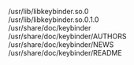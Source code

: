 /usr/lib/libkeybinder.so.0  
/usr/lib/libkeybinder.so.0.1.0  
/usr/share/doc/keybinder  
/usr/share/doc/keybinder/AUTHORS  
/usr/share/doc/keybinder/NEWS  
/usr/share/doc/keybinder/README  
